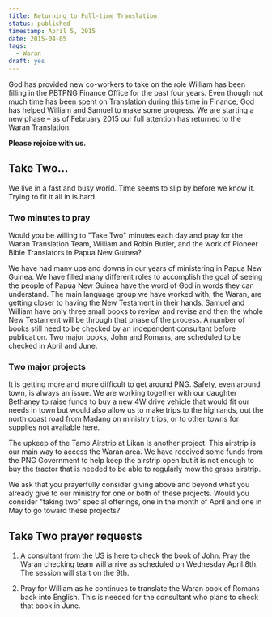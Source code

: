 ```yaml
---
title: Returning to Full-time Translation
status: published
timestamp: April 5, 2015
date: 2015-04-05
tags:
  - Waran
draft: yes
---
```


God has provided new co-workers to take on the role William has been filling in
the PBTPNG Finance Office for the past four years. Even though not much time
has been spent on Translation during this time in Finance, God has helped
William and Samuel to make some progress. We are starting a new phase – as
of February 2015 our full attention has returned to the Waran Translation.

**Please rejoice with us.**

## Take Two...

We live in a fast and busy world. Time seems to slip by before we know it.
Trying to fit it all in is hard.

### Two minutes to pray

Would you be willing to "Take Two" minutes each day and pray for the Waran
Translation Team, William and Robin Butler, and the work of Pioneer Bible
Translators in Papua New Guinea?

We have had many ups and downs in our years of ministering in Papua New Guinea.
We have filled many different roles to accomplish the goal of seeing the people
of Papua New Guinea have the word of God in words they can understand. The main
language group we have worked with, the Waran, are getting closer to having the
New Testament in their hands. Samuel and William have only three small books to
review and revise and then the whole New Testament will be through that phase
of the process. A number of books still need to be checked by an independent
consultant before publication. Two major books, John and Romans, are scheduled
to be checked in April and June.

### Two major projects

It is getting more and more difficult to get around PNG. Safety, even around
town, is always an issue. We are working together with our daughter Bethaney
to raise funds to buy a new 4W drive vehicle that would fit our needs in town
but would also allow us to make trips to the highlands, out the north coast
road from Madang on ministry trips, or to other towns for supplies not
available here.

The upkeep of the Tamo Airstrip at Likan is another project. This airstrip is
our main way to access the Waran area. We have received some funds from the
PNG Government to help keep the airstrip open but it is not enough to buy the
tractor that is needed to be able to regularly mow the grass airstrip.

We ask that you prayerfully consider giving above and beyond what you already
give to our ministry for one or both of these projects. Would you consider
"taking two" special offerings, one in the month of April and one in May to go
toward these projects?

## Take Two prayer requests

1. A consultant from the US is here to check the book of John. Pray the
Waran checking team will arrive as scheduled on Wednesday April 8th.
The session will start on the 9th.

2. Pray for William as he continues to translate the Waran book of Romans back
into English. This is needed for the consultant who plans to check that book
in June.
